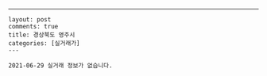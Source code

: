 ---
    layout: post
    comments: true
    title: 경상북도 영주시
    categories: [실거래가]
    ---

    2021-06-29 실거래 정보가 없습니다.

    